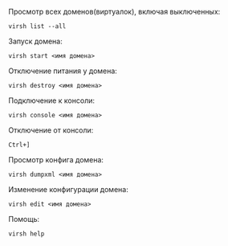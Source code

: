 Просмотр всех доменов(виртуалок), включая выключенных:

    virsh list --all

Запуск домена:

    virsh start <имя домена>

Отключение питания у домена:

    virsh destroy <имя домена>

Подключение к консоли:

    virsh console <имя домена>

Отключение от консоли:

    Ctrl+]

Просмотр конфига домена:

    virsh dumpxml <имя домена>

Изменение конфигурации домена:

    virsh edit <имя домена>

Помощь:

    virsh help